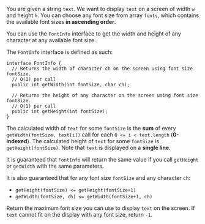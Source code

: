 You are given a string `text`. We want to display `text` on a screen of width `w` and height `h`. You can choose any font size from array `fonts`, which contains the available font sizes **in ascending order**.

You can use the `FontInfo` interface to get the width and height of any character at any available font size.

The `FontInfo` interface is defined as such:

```
interface FontInfo {
  // Returns the width of character ch on the screen using font size fontSize.
  // O(1) per call
  public int getWidth(int fontSize, char ch);

  // Returns the height of any character on the screen using font size fontSize.
  // O(1) per call
  public int getHeight(int fontSize);
}
```

The calculated width of `text` for some `fontSize` is the **sum** of every `getWidth(fontSize, text[i])` call for each `0 <= i < text.length` (**0-indexed**). The calculated height of `text` for some `fontSize` is `getHeight(fontSize)`. Note that `text` is displayed on a **single line**.

It is guaranteed that `FontInfo` will return the same value if you call `getHeight` or `getWidth` with the same parameters.

It is also guaranteed that for any font size `fontSize` and any character `ch`:

- `getHeight(fontSize) <= getHeight(fontSize+1)`
-  `getWidth(fontSize, ch) <= getWidth(fontSize+1, ch)`

Return the maximum font size you can use to display `text` on the screen. If `text` cannot fit on the display with any font size, return `-1`.